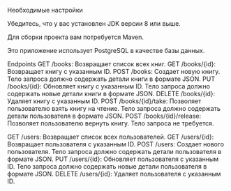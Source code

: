 Необходимые настройки

Убедитесь, что у вас установлен JDK версии 8 или выше.

Для сборки проекта вам потребуется Maven.

Это приложение использует PostgreSQL в качестве базы данных.

Endpoints
GET /books: Возвращает список всех книг.
GET /books/{id}: Возвращает книгу с указанным ID.
POST /books: Создает новую книгу. Тело запроса должно содержать детали книги в формате JSON.
PUT /books/{id}: Обновляет книгу с указанным ID. Тело запроса должно содержать новые детали книги в формате JSON.
DELETE /books/{id}: Удаляет книгу с указанным ID.
POST /books/{id}/take: Позволяет пользователю взять книгу на чтение. Тело запроса должно содержать детали пользователя в формате JSON.
POST /books/{id}/release: Позволяет пользователю вернуть книгу. Тело запроса не требуется.

GET /users: Возвращает список всех пользователей.
GET /users/{id}: Возвращает пользователя с указанным ID.
POST /users: Создает нового пользователя. Тело запроса должно содержать детали пользователя в формате JSON.
PUT /users/{id}: Обновляет пользователя с указанным ID. Тело запроса должно содержать новые детали пользователя в формате JSON.
DELETE /users/{id}: Удаляет пользователя с указанным ID.
